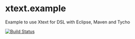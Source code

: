 # xtext.example
Example to use Xtext for DSL with Eclipse, Maven and Tycho

[![Build Status](https://travis-ci.org/FunThomas424242/xtext-dsl.xtext.svg?branch=master)](https://travis-ci.org/FunThomas424242/rezept-dsl.xtext)

